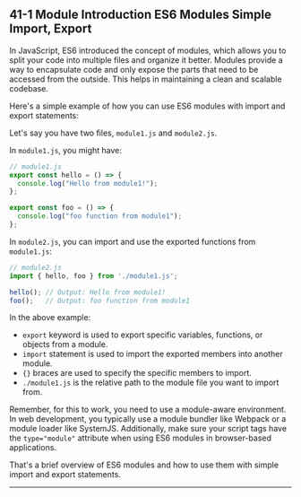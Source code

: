 ## 41-1 Module Introduction ES6 Modules Simple Import, Export

In JavaScript, ES6 introduced the concept of modules, which allows you to split your code into multiple files and organize it better. Modules provide a way to encapsulate code and only expose the parts that need to be accessed from the outside. This helps in maintaining a clean and scalable codebase.

Here's a simple example of how you can use ES6 modules with import and export statements:

Let's say you have two files, `module1.js` and `module2.js`.

In `module1.js`, you might have:

```javascript
// module1.js
export const hello = () => {
  console.log("Hello from module1!");
};

export const foo = () => {
  console.log("foo function from module1");
};
```

In `module2.js`, you can import and use the exported functions from `module1.js`:

```javascript
// module2.js
import { hello, foo } from './module1.js';

hello(); // Output: Hello from module1!
foo();   // Output: foo function from module1
```

In the above example:

- `export` keyword is used to export specific variables, functions, or objects from a module.
- `import` statement is used to import the exported members into another module.
- `{}` braces are used to specify the specific members to import.
- `./module1.js` is the relative path to the module file you want to import from.

Remember, for this to work, you need to use a module-aware environment. In web development, you typically use a module bundler like Webpack or a module loader like SystemJS. Additionally, make sure your script tags have the `type="module"` attribute when using ES6 modules in browser-based applications.

That's a brief overview of ES6 modules and how to use them with simple import and export statements.

---